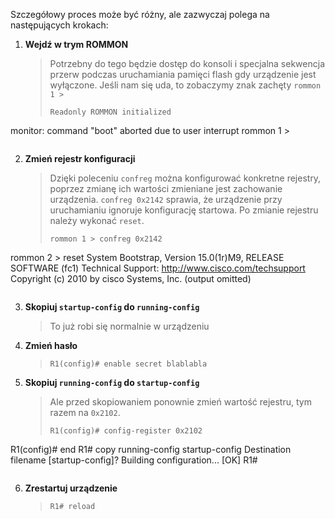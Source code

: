 Szczegółowy proces może być różny, ale zazwyczaj polega na następujących krokach:
1. **Wejdź w trym ROMMON**
   >Potrzebny do tego będzie dostęp do konsoli i specjalna sekwencja przerw podczas uruchamiania pamięci flash gdy urządzenie jest wyłączone. Jeśli nam się uda, to zobaczymy znak zachęty `rommon 1 >`
   >```
   >Readonly ROMMON initialized
monitor: command "boot" aborted due to user interrupt
rommon 1 > 
   >```
2. **Zmień rejestr konfiguracji**
   >Dzięki poleceniu `confreg` można konfigurować konkretne rejestry, poprzez zmianę ich wartości zmieniane jest zachowanie urządzenia. `confreg 0x2142` sprawia, że urządzenie przy uruchamianiu ignoruje konfigurację startowa. Po zmianie rejestru należy wykonać `reset`.
   >```
   >rommon 1 > confreg 0x2142
rommon 2 > reset
System Bootstrap, Version 15.0(1r)M9, RELEASE SOFTWARE (fc1)
Technical Support: http://www.cisco.com/techsupport
Copyright (c) 2010 by cisco Systems, Inc.
(output omitted)
>```
3. **Skopiuj `startup-config` do `running-config`**
   >To już robi się normalnie w urządzeniu
4. **Zmień hasło**
   >`R1(config)# enable secret blablabla`
5. **Skopiuj `running-config` do `startup-config`**
   >Ale przed skopiowaniem ponownie zmień wartość rejestru, tym razem na `0x2102`.
   >```
   >R1(config)# config-register 0x2102
R1(config)# end
R1# copy running-config startup-config
Destination filename [startup-config]?
Building configuration...
[OK]
R1#
>```
6. **Zrestartuj urządzenie**
   >`R1# reload`